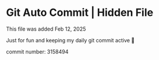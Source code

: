 # Git Auto Commit | Hidden File

This file was added Feb 12, 2025

Just for fun and keeping my daily git commit active 🤪

commit number: 3158494
